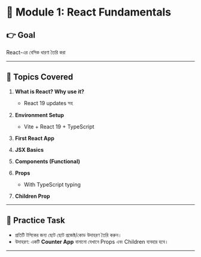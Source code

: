 # 📌 Module 1: React Fundamentals

## 👉 Goal  
React-এর বেসিক ধারণা তৈরি করা  

---

## 📖 Topics Covered  

1. **What is React? Why use it?**  
   - React 19 updates সহ  

2. **Environment Setup**  
   - Vite + React 19 + TypeScript  

3. **First React App**  

4. **JSX Basics**  

5. **Components (Functional)**  

6. **Props**  
   - With TypeScript typing  

7. **Children Prop**  

---

## 📝 Practice Task  
- প্রতিটি টপিকের জন্য ছোট ছোট প্রজেক্ট/কোড উদাহরণ তৈরি করুন।  
- উদাহরণ: একটি **Counter App** বানানো যেখানে Props এবং Children ব্যবহার হবে।  

---
